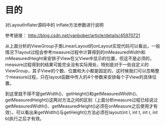 
# 目的
对LayoutInflater源码中的 inflate方法参数进行说明

参考链接：
http://blog.csdn.net/yanbober/article/details/45970721


从上面分析的ViewGroup子类LinearLayout的onLayout实现代码可以看出，一般情况下layout过程会参考measure过程中计算得到的mMeasuredWidth和mMeasuredHeight来安排子View在父View中显示的位置，但这不是必须的，measure过程得到的结果可能完全没有实际用处，特别是对于一些自定义的ViewGroup，其子View的个数、位置和大小都是固定的，这时候我们可以忽略整个measure过程，只在layout函数中传入的4个参数来安排每个子View的具体位置。

到这里就不得不提getWidth()、getHeight()和getMeasuredWidth()、getMeasuredHeight()这两对方法之间的区别（上面分析measure过程已经说过getMeasuredWidth()、getMeasuredHeight()必须在onMeasure之后使用才有效）。可以看出来getWidth()与getHeight()方法必须在layout(int l, int t, int r, int b)执行之后才有效。
